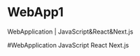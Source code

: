 # WebApp1
WebApplication | JavaScript&amp;React&amp;Next.js

#WebApplication
JavaScript React Next.js
